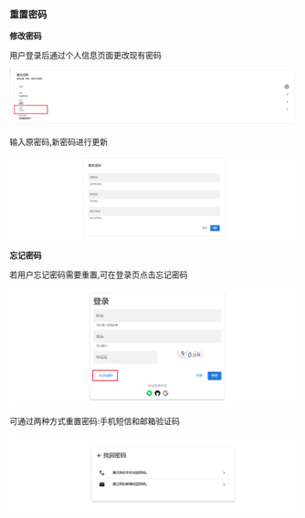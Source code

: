### 重置密码

__修改密码__

用户登录后通过个人信息页面更改现有密码

![passwordReset1.png](../../images/whaleal-account/password-reset1.png)

输入原密码,新密码进行更新

![passwordReset2.png](../../images/whaleal-account/password-reset2.png)

__忘记密码__

若用户忘记密码需要重置,可在登录页点击忘记密码

![passwordReset3.png](../../images/whaleal-account/passwordReset3.png)

可通过两种方式重置密码:手机短信和邮箱验证码

![passwordReset4.png](../../images/whaleal-account/passwordReset4.png)

